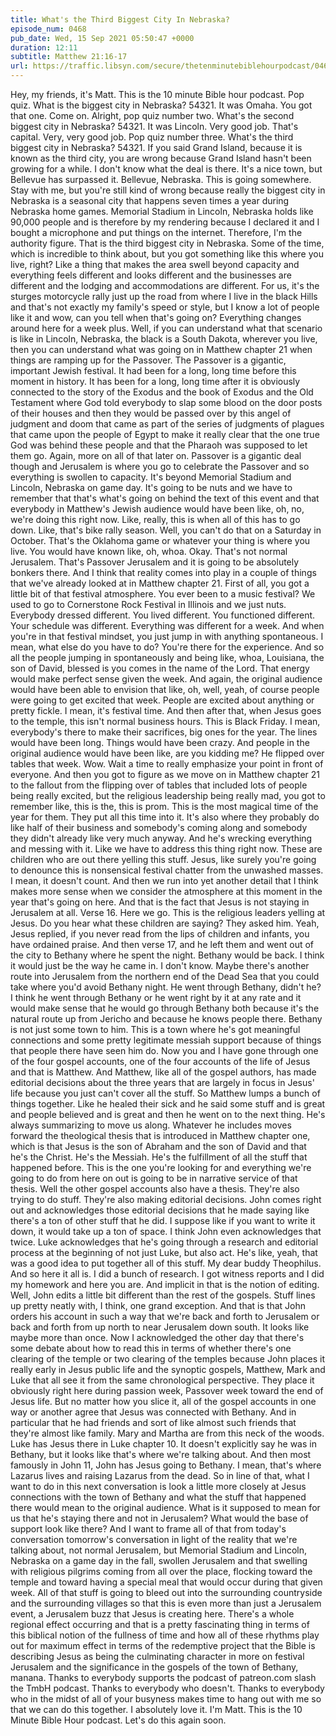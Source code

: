 ```yaml
---
title: What's the Third Biggest City In Nebraska?
episode_num: 0468
pub_date: Wed, 15 Sep 2021 05:50:47 +0000
duration: 12:11
subtitle: Matthew 21:16-17
url: https://traffic.libsyn.com/secure/thetenminutebiblehourpodcast/0468_-_Whats_the_Third_Biggest_City_In_Nebraska.mp3
---
```


 Hey, my friends, it's Matt. This is the 10 minute Bible hour podcast. Pop quiz. What is the biggest city in Nebraska? 54321. It was Omaha. You got that one. Come on. Alright, pop quiz number two. What's the second biggest city in Nebraska? 54321. It was Lincoln. Very good job. That's capital. Very, very good job. Pop quiz number three. What's the third biggest city in Nebraska? 54321. If you said Grand Island, because it is known as the third city, you are wrong because Grand Island hasn't been growing for a while. I don't know what the deal is there. It's a nice town, but Bellevue has surpassed it. Bellevue, Nebraska. This is going somewhere. Stay with me, but you're still kind of wrong because really the biggest city in Nebraska is a seasonal city that happens seven times a year during Nebraska home games. Memorial Stadium in Lincoln, Nebraska holds like 90,000 people and is therefore by my rendering because I declared it and I bought a microphone and put things on the internet. Therefore, I'm the authority figure. That is the third biggest city in Nebraska. Some of the time, which is incredible to think about, but you got something like this where you live, right? Like a thing that makes the area swell beyond capacity and everything feels different and looks different and the businesses are different and the lodging and accommodations are different. For us, it's the sturges motorcycle rally just up the road from where I live in the black Hills and that's not exactly my family's speed or style, but I know a lot of people like it and wow, can you tell when that's going on? Everything changes around here for a week plus. Well, if you can understand what that scenario is like in Lincoln, Nebraska, the black is a South Dakota, wherever you live, then you can understand what was going on in Matthew chapter 21 when things are ramping up for the Passover. The Passover is a gigantic, important Jewish festival. It had been for a long, long time before this moment in history. It has been for a long, long time after it is obviously connected to the story of the Exodus and the book of Exodus and the Old Testament where God told everybody to slap some blood on the door posts of their houses and then they would be passed over by this angel of judgment and doom that came as part of the series of judgments of plagues that came upon the people of Egypt to make it really clear that the one true God was behind these people and that the Pharaoh was supposed to let them go. Again, more on all of that later on. Passover is a gigantic deal though and Jerusalem is where you go to celebrate the Passover and so everything is swollen to capacity. It's beyond Memorial Stadium and Lincoln, Nebraska on game day. It's going to be nuts and we have to remember that that's what's going on behind the text of this event and that everybody in Matthew's Jewish audience would have been like, oh, no, we're doing this right now. Like, really, this is when all of this has to go down. Like, that's bike rally season. Well, you can't do that on a Saturday in October. That's the Oklahoma game or whatever your thing is where you live. You would have known like, oh, whoa. Okay. That's not normal Jerusalem. That's Passover Jerusalem and it is going to be absolutely bonkers there. And I think that reality comes into play in a couple of things that we've already looked at in Matthew chapter 21. First of all, you got a little bit of that festival atmosphere. You ever been to a music festival? We used to go to Cornerstone Rock Festival in Illinois and we just nuts. Everybody dressed different. You lived different. You functioned different. Your schedule was different. Everything was different for a week. And when you're in that festival mindset, you just jump in with anything spontaneous. I mean, what else do you have to do? You're there for the experience. And so all the people jumping in spontaneously and being like, whoa, Louisiana, the son of David, blessed is you comes in the name of the Lord. That energy would make perfect sense given the week. And again, the original audience would have been able to envision that like, oh, well, yeah, of course people were going to get excited that week. People are excited about anything or pretty fickle. I mean, it's festival time. And then after that, when Jesus goes to the temple, this isn't normal business hours. This is Black Friday. I mean, everybody's there to make their sacrifices, big ones for the year. The lines would have been long. Things would have been crazy. And people in the original audience would have been like, are you kidding me? He flipped over tables that week. Wow. Wait a time to really emphasize your point in front of everyone. And then you got to figure as we move on in Matthew chapter 21 to the fallout from the flipping over of tables that included lots of people being really excited, but the religious leadership being really mad, you got to remember like, this is the, this is prom. This is the most magical time of the year for them. They put all this time into it. It's also where they probably do like half of their business and somebody's coming along and somebody they didn't already like very much anyway. And he's wrecking everything and messing with it. Like we have to address this thing right now. These are children who are out there yelling this stuff. Jesus, like surely you're going to denounce this is nonsensical festival chatter from the unwashed masses. I mean, it doesn't count. And then we run into yet another detail that I think makes more sense when we consider the atmosphere at this moment in the year that's going on here. And that is the fact that Jesus is not staying in Jerusalem at all. Verse 16. Here we go. This is the religious leaders yelling at Jesus. Do you hear what these children are saying? They asked him. Yeah, Jesus replied, if you never read from the lips of children and infants, you have ordained praise. And then verse 17, and he left them and went out of the city to Bethany where he spent the night. Bethany would be back. I think it would just be the way he came in. I don't know. Maybe there's another route into Jerusalem from the northern end of the Dead Sea that you could take where you'd avoid Bethany night. He went through Bethany, didn't he? I think he went through Bethany or he went right by it at any rate and it would make sense that he would go through Bethany both because it's the natural route up from Jericho and because he knows people there. Bethany is not just some town to him. This is a town where he's got meaningful connections and some pretty legitimate messiah support because of things that people there have seen him do. Now you and I have gone through one of the four gospel accounts, one of the four accounts of the life of Jesus and that is Matthew. And Matthew, like all of the gospel authors, has made editorial decisions about the three years that are largely in focus in Jesus' life because you just can't cover all the stuff. So Matthew lumps a bunch of things together. Like he healed their sick and he said some stuff and is great and people believed and is great and then he went on to the next thing. He's always summarizing to move us along. Whatever he includes moves forward the theological thesis that is introduced in Matthew chapter one, which is that Jesus is the son of Abraham and the son of David and that he's the Christ. He's the Messiah. He's the fulfillment of all the stuff that happened before. This is the one you're looking for and everything we're going to do from here on out is going to be in narrative service of that thesis. Well the other gospel accounts also have a thesis. They're also trying to do stuff. They're also making editorial decisions. John comes right out and acknowledges those editorial decisions that he made saying like there's a ton of other stuff that he did. I suppose like if you want to write it down, it would take up a ton of space. I think John even acknowledges that twice. Luke acknowledges that he's going through a research and editorial process at the beginning of not just Luke, but also act. He's like, yeah, that was a good idea to put together all of this stuff. My dear buddy Theophilus. And so here it all is. I did a bunch of research. I got witness reports and I did my homework and here you are. And implicit in that is the notion of editing. Well, John edits a little bit different than the rest of the gospels. Stuff lines up pretty neatly with, I think, one grand exception. And that is that John orders his account in such a way that we're back and forth to Jerusalem or back and forth from up north to near Jerusalem down south. It looks like maybe more than once. Now I acknowledged the other day that there's some debate about how to read this in terms of whether there's one clearing of the temple or two clearing of the temples because John places it really early in Jesus public life and the synoptic gospels, Matthew, Mark and Luke that all see it from the same chronological perspective. They place it obviously right here during passion week, Passover week toward the end of Jesus life. But no matter how you slice it, all of the gospel accounts in one way or another agree that Jesus was connected with Bethany. And in particular that he had friends and sort of like almost such friends that they're almost like family. Mary and Martha are from this neck of the woods. Luke has Jesus there in Luke chapter 10. It doesn't explicitly say he was in Bethany, but it looks like that's where we're talking about. And then most famously in John 11, John has Jesus going to Bethany. I mean, that's where Lazarus lives and raising Lazarus from the dead. So in line of that, what I want to do in this next conversation is look a little more closely at Jesus connections with the town of Bethany and what the stuff that happened there would mean to the original audience. What is it supposed to mean for us that he's staying there and not in Jerusalem? What would the base of support look like there? And I want to frame all of that from today's conversation tomorrow's conversation in light of the reality that we're talking about, not normal Jerusalem, but Memorial Stadium and Lincoln, Nebraska on a game day in the fall, swollen Jerusalem and that swelling with religious pilgrims coming from all over the place, flocking toward the temple and toward having a special meal that would occur during that given week. All of that stuff is going to bleed out into the surrounding countryside and the surrounding villages so that this is even more than just a Jerusalem event, a Jerusalem buzz that Jesus is creating here. There's a whole regional effect occurring and that is a pretty fascinating thing in terms of this biblical notion of the fullness of time and how all of these rhythms play out for maximum effect in terms of the redemptive project that the Bible is describing Jesus as being the culminating character in more on festival Jerusalem and the significance in the gospels of the town of Bethany, manana. Thanks to everybody supports the podcast of patreon.com slash the TmbH podcast. Thanks to everybody who doesn't. Thanks to everybody who in the midst of all of your busyness makes time to hang out with me so that we can do this together. I absolutely love it. I'm Matt. This is the 10 Minute Bible Hour podcast. Let's do this again soon.